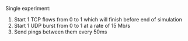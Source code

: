 Single experiment:

1. Start 1 TCP flows from 0 to 1 which will finish before end of simulation
2. Start 1 UDP burst from 0 to 1 at a rate of 15 Mb/s
3. Send pings between them every 50ms

